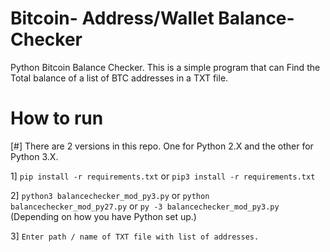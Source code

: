 # Bitcoin- Address/Wallet Balance-Checker
Python Bitcoin Balance Checker. This is a simple program that can Find the Total balance of a list of BTC addresses in a TXT file. 

# How to run

[#] There are 2 versions in this repo. One for Python 2.X and the other for Python 3.X. 

1] ` pip install -r requirements.txt ` or `pip3 install -r requirements.txt`

2] `python3 balancechecker_mod_py3.py` or `python balancechecker_mod_py27.py` or `py -3 balancechecker_mod_py3.py` (Depending on how you have Python set up.)

3] `Enter path / name of TXT file with list of addresses.`

